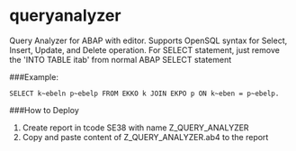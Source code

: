queryanalyzer
=============

Query Analyzer for ABAP with editor. Supports OpenSQL syntax for Select, Insert, Update, and Delete operation.
For SELECT statement, just remove the 'INTO TABLE itab' from normal ABAP SELECT statement 

###Example:
```
SELECT k~ebeln p~ebelp FROM EKKO k JOIN EKPO p ON k~eben = p~ebelp. 
```

###How to Deploy
1. Create report in tcode SE38 with name Z_QUERY_ANALYZER
2. Copy and paste content of Z_QUERY_ANALYZER.ab4 to the report
